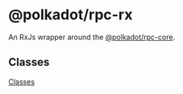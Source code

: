 # @polkadot/rpc-rx

An RxJs wrapper around the [@polkadot/rpc-core](../rpc-core).

## Classes

[Classes](SUMMARY.md)

